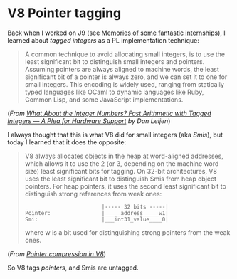 # V8 Pointer tagging

Back when I worked on J9 (see [Memories of some fantastic internships](https://dubroy.com/blog/memories-of-some-fantastic-internships/)), I learned about _tagged integers_ as a PL implementation technique:

> A common technique to avoid allocating small integers, is to use the least significant bit to
> distinguish small integers and pointers. Assuming pointers are always aligned to machine words,
> the least significant bit of a pointer is always zero, and we can set it to one for small integers.
> This encoding is widely used, ranging from statically typed languages like OCaml to dynamic
> languages like Ruby, Common Lisp, and some JavaScript implementations.

(_From [What About the Integer Numbers? Fast Arithmetic with Tagged Integers — A Plea for Hardware Support](https://www.microsoft.com/en-us/research/publication/what-about-the-integer-numbers-fast-arithmetic-with-tagged-integers-a-plea-for-hardware-support/) by Dan Leijen_)

I always thought that this is what V8 did for small integers (aka _Smis_), but today I learned that it does the opposite:

> V8 always allocates objects in the heap at word-aligned addresses, which allows it to use the 2 (or 3, depending on the machine word size) least significant bits for tagging. On 32-bit architectures, V8 uses the least significant bit to distinguish Smis from heap object pointers. For heap pointers, it
> uses the second least significant bit to distinguish strong references from weak ones:
>
> ```
>                         |----- 32 bits -----|
> Pointer:                |_____address_____w1|
> Smi:                    |___int31_value____0|
> ```
>
> where w is a bit used for distinguishing strong pointers from the weak ones.

(_From [Pointer compression in V8](https://v8.dev/blog/pointer-compression)_)

So V8 tags _pointers_, and Smis are untagged.
